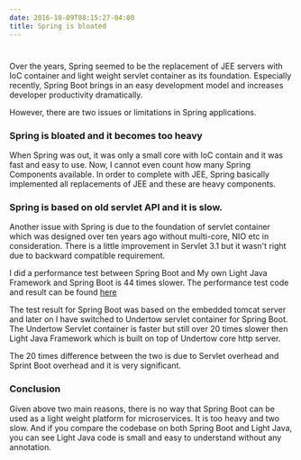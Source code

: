 ```yaml
---
date: 2016-10-09T08:15:27-04:00
title: Spring is bloated
---
```

#

Over the years, Spring seemed to be the replacement of JEE servers with IoC
container and light weight servlet container as its foundation. Especially
recently, Spring Boot brings in an easy development model and increases 
developer productivity dramatically.

However, there are two issues or limitations in Spring applications. 

### Spring is bloated and it becomes too heavy

When Spring was out, it was only a small core with IoC contain and it was
fast and easy to use. Now, I cannot even count how many Spring Components
available. In order to complete with JEE, Spring basically implemented all
replacements of JEE and these are heavy components.


### Spring is based on old servlet API and it is slow.

Another issue with Spring is due to the foundation of servlet container
which was designed over ten years ago without multi-core, NIO etc in
consideration. There is a little improvement in Servlet 3.1 but it wasn't
right due to backward compatible requirement. 

I did a performance test between Spring Boot and My own Light Java Framework
and Spring Boot is 44 times slower. The performance test code and result can be
found [here](https://github.com/networknt/light-java-example/tree/master/performance)

The test result for Spring Boot was based on the embedded tomcat server and
later on I have switched to Undertow servlet container for Spring Boot. The
Undertow Servlet container is faster but still over 20 times slower then
Light Java Framework which is built on top of Undertow core http server. 

The 20 times difference between the two is due to Servlet overhead and Sprint
Boot overhead and it is very significant.

### Conclusion

Given above two main reasons, there is no way that Spring Boot can be used as a
light weight platform for microservices. It is too heavy and two slow. And if you
compare the codebase on both Spring Boot and Light Java, you can see Light Java
code is small and easy to understand without any annotation. 


